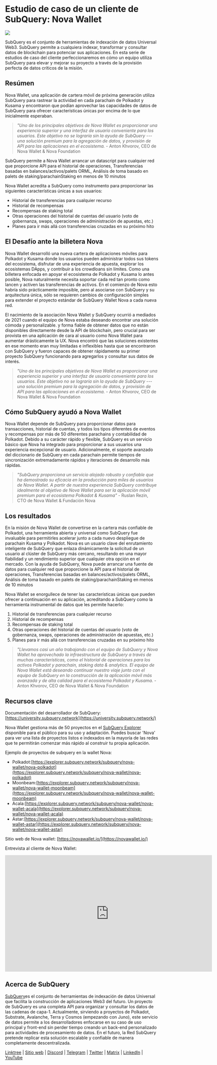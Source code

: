# Estudio de caso de un cliente de SubQuery: Nova Wallet

![](https://miro.medium.com/max/1400/0*ypE3GClFYjuqVwrM)

SubQuery es el conjunto de herramientas de indexación de datos Universal Web3. SubQuery permite a cualquiera indexar, transformar y consultar datos de blockchain para potenciar sus aplicaciones. En esta serie de estudios de caso del cliente perfeccionaremos en cómo un equipo utiliza SubQuery para elevar y mejorar su proyecto a través de la provisión perfecta de datos críticos de la misión.

## Resúmen

Nova Wallet, una aplicación de cartera móvil de próxima generación utiliza SubQuery para rastrear la actividad en cada parachain de Polkadot y Kusama y encontraron que podían aprovechar las capacidades de datos de SubQuery para ofrecer características únicas por encima de lo que inicialmente esperaban.

> *"Uno de los principales objetivos de Nova Wallet es proporcionar una experiencia superior y una interfaz de usuario conveniente para los usuarios. Este objetivo no se lograría sin la ayuda de SubQuery --- una solución premium para la agregación de datos, y provisión de API para las aplicaciones en el ecosistema.* - Anton Khvorov, CEO de Nova Wallet & Nova Foundation

SubQuery permite a Nova Wallet arrancar un datascript para cualquier red que proporcione API para el historial de operaciones, Transferencias basadas en balances/activos/palets ORML, Análisis de toma basado en palets de staking/parachainStaking en menos de 10 minutos

Nova Wallet acredita a SubQuery como instrumento para proporcionar las siguientes características únicas a sus usuarios:
- Historial de transferencias para cualquier recurso
- Historial de recompensas
- Recompensas de staking total
- Otras operaciones del historial de cuentas del usuario (voto de gobernanza, swaps, operaciones de administración de apuestas, etc.)
- Planes para ir más allá con transferencias cruzadas en su próximo hito

## El Desafío ante la billetera Nova

Nova Wallet desarrolló una nueva cartera de aplicaciones móviles para Polkadot y Kusama donde los usuarios pueden administrar todos sus tokens del ecosistema, disfrutar de una experiencia de apuesta, explorar los ecosistemas DApps, y contribuir a los crowdloans sin límites. Como una billetera enfocada en apoyar el ecosistema de Polkadot y Kusama lo antes posible, Nova naturalmente necesita soportar cada red tan pronto como lancen y activen las transferencias de activos. En el comienzo de Nova esto habría sido prácticamente imposible, pero al asociarse con SubQuery y su arquitectura única, sólo se requieren cambios de configuración simples para extender el proyecto estándar de SubQuery Wallet Nova a cada nueva red.

El nacimiento de la asociación Nova Wallet y SubQuery ocurrió a mediados de 2021 cuando el equipo de Nova estaba deseando encontrar una solución cómoda y personalizable. y forma fiable de obtener datos que no están disponibles directamente desde la API de blockchain, pero crucial para ser provista en una aplicación de cara al usuario como Nova Wallet para aumentar drásticamente la UX. Nova encontró que las soluciones existentes en ese momento eran muy limitadas e inflexibles hasta que se encontraron con SubQuery y fueron capaces de obtener rápidamente su primer proyecto SubQuery funcionando para agregarlos y consultar sus datos de interés.

> *"Uno de los principales objetivos de Nova Wallet es proporcionar una experiencia superior y una interfaz de usuario conveniente para los usuarios. Este objetivo no se lograría sin la ayuda de SubQuery --- una solución premium para la agregación de datos, y provisión de API para las aplicaciones en el ecosistema.* - Anton Khvorov, CEO de Nova Wallet & Nova Foundation

## Cómo SubQuery ayudó a Nova Wallet

Nova Wallet depende de SubQuery para proporcionar datos para transacciones, historial de cuentas, y todos los tipos diferentes de eventos y recompensas por más de 50 diferentes parachains y contabilidad de Polkadot. Debido a su carácter rápido y flexible, SubQuery es un servicio básico que Nova ha integrado para proporcionar a sus usuarios una experiencia excepcional de usuario. Adicionalmente, el soporte avanzado del diccionario de SubQuery en cada parachain permite tiempos de sincronización extremadamente rápidos y iteraciones de desarrollo más rápidas.

> *"SubQuery proporciona un servicio alojado robusto y confiable que ha demostrado su eficacia en la producción para miles de usuarios de Nova Wallet. A partir de nuestra experiencia SubQuery contribuye idealmente al objetivo de Nova Wallet para ser la aplicación móvil premium para el ecosistema Polkadot & Kusama"* - Ruslan Rezin, CTO de Nova Wallet & Fundación Nova

## Los resultados

En la misión de Nova Wallet de convertirse en la cartera más confiable de Polkadot, una herramienta abierta y universal como SubQuery fue invaluable para permitirles acelerar junto a cada nuevo despliegue de parachain Kusama y Polkadot. Nova es un usuario clave del enrutamiento inteligente de SubQuery que enlaza dinámicamente la solicitud de un usuario al clúster de SubQuery más cercano, resultando en una mayor fiabilidad y un rendimiento superior que cualquier otra opción en el mercado. Con la ayuda de SubQuery, Nova puede arrancar una fuente de datos para cualquier red que proporcione la API para el historial de operaciones, Transferencias basadas en balances/activos/palets ORML, Análisis de toma basado en palets de staking/parachainStaking en menos de 10 minutos

Nova Wallet se enorgullece de tener las características únicas que pueden ofrecer a continuación en su aplicación, acreditando a SubQuery como la herramienta instrumental de datos que les permite hacerlo:

1.  Historial de transferencias para cualquier recurso
2.  Historial de recompensas
3.  Recompensas de staking total
4.  Otras operaciones del historial de cuentas del usuario (voto de gobernanza, swaps, operaciones de administración de apuestas, etc.)
5.  Planes para ir más allá con transferencias cruzadas en su próximo hito

> *"Llevamos casi un año trabajando con el equipo de SubQuery y Nova Wallet ha aprovechado la infraestructura de SubQuery a través de muchas características, como el historial de operaciones para los activos Polkadot y parachain, staking data & analytics. El equipo de Nova Wallet está deseando continuar nuestro viaje junto con el equipo de SubQuery en la construcción de la aplicación móvil más avanzada y de alta calidad para el ecosistema Polkadot y Kusama.* - Anton Khvorov, CEO de Nova Wallet & Nova Foundation

## Recursos clave

Documentación del desarrollador de SubQuery:[https://university.subquery.network](https://university.subquery.network/)

Nova Wallet gestiona más de 50 proyectos en el [SubQuery Explorer](https://explorer.subquery.network/) disponible para el público para su uso y adaptación. Puedes buscar 'Nova' para ver una lista de proyectos listos e indexados en la mayoría de las redes que te permitirán comenzar más rápido al construir tu propia aplicación.

Ejemplo de proyectos de subquery en la wallet Nova:

- Polkadot:[https://explorer.subquery.network/subquery/nova-wallet/nova-polkadot](https://explorer.subquery.network/subquery/nova-wallet/nova-polkadot)
- Moonbeam:[https://explorer.subquery.network/subquery/nova-wallet/nova-wallet-moonbeam](https://explorer.subquery.network/subquery/nova-wallet/nova-wallet-moonbeam)
- Acala:[https://explorer.subquery.network/subquery/nova-wallet/nova-wallet-acala](https://explorer.subquery.network/subquery/nova-wallet/nova-wallet-acala)
- Astar:[https://explorer.subquery.network/subquery/nova-wallet/nova-wallet-astar](https://explorer.subquery.network/subquery/nova-wallet/nova-wallet-astar)

Sitio web de Nova wallet: [https://novawallet.io/](https://novawallet.io/)

Entrevista al cliente de Nova Wallet:

<iframe width="680" height="382" src="https://www.youtube.com/embed/D4B8oVvmgLw" title="Vista previa de YouTube" frameborder="0" allow="accelerometer; autoplay; clipboard-write; encrypted-media; gyroscope; picture-in-picture" allowfullscreen></iframe>

## Acerca de SubQuery

[SubQuery](https://subquery.network/)es el conjunto de herramientas de indexación de datos Universal que facilita la construcción de aplicaciones Web3 del futuro. Un proyecto de SubQuery es una completa API para organizar y consultar los datos de las cadenas de capa-1. Actualmente, sirviendo a proyectos de Polkadot, Substrate, Avalanche, Terra y Cosmos (empezando con Juno), este servicio de datos permite a los desarrolladores enfocarse en su caso de uso principal y front-end sin perder tiempo creando un back-end personalizado para actividades de procesamiento de datos. En el futuro, la Red SubQuery pretende replicar esta solución escalable y confiable de manera completamente descentralizada.

[Linktree](https://linktr.ee/subquerynetwork) | [Sitio web](https://subquery.network/) | [Discord](https://discord.com/invite/78zg8aBSMG) | [Telegram](https://t.me/subquerynetwork) | [Twitter](https://twitter.com/subquerynetwork) | [Matrix](https://matrix.to/#/#subquery:matrix.org) | [LinkedIn](https://www.linkedin.com/company/subquery) | [YouTube](https://www.youtube.com/channel/UCi1a6NUUjegcLHDFLr7CqLw)
